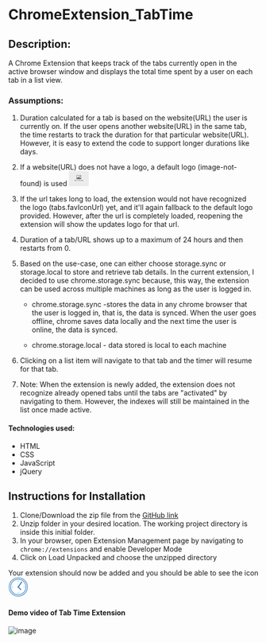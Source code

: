 # ChromeExtension_TabTime
  
## Description:
A Chrome Extension that keeps track of the tabs currently open in the active browser window and displays the total time spent by a user on each tab in a list view.

### Assumptions:
1. Duration calculated for a tab is based on the website(URL) the user is currently on. If the user opens another website(URL) in the same tab, the time restarts to track the duration for that particular website(URL). However, it is easy to extend the code to support longer durations like days.

2. If a website(URL) does not have a logo, a default logo (image-not-found) is used ![Image-not-found](/images/imageNotFoundLogoForReadME.png) 
   
3. If the url takes long to load, the extension would not have recognized the logo (tabs.favIconUrl) yet, and it'll again fallback to the default logo provided. However, after the url is completely loaded, reopening the extension will show the updates logo for that url.

4. Duration of a tab/URL shows up to a maximum of 24 hours and then restarts from 0.

5. Based on the use-case, one can either choose storage.sync or storage.local to store and retrieve tab details. In the current extension, I decided to use chrome.storage.sync because, this way, the extension can be used across multiple machines as long as the user is logged in.

   * chrome.storage.sync -stores the data in any chrome browser that the user is logged in, that is, the data is synced. When the user goes offline, chrome saves data locally and the next time the user is online, the data is synced. 
   
   * chrome.storage.local - data stored is local to each machine

6. Clicking on a list item will navigate to that tab and the timer will resume for that tab.

7. Note: When the extension is newly added, the extension does not recognize already opened tabs until the tabs are "activated" by navigating to them. However, the indexes will still be maintained in the list once made active.

#### Technologies used:
* HTML
* CSS
* JavaScript
* jQuery

## Instructions for Installation
1. Clone/Download the zip file from the [GitHub link](https://github.com/sowmya-padmanabhi/ChromeExtension_TabTime)
2. Unzip folder in your desired location. The working project directory is inside this initial folder.
3. In your browser, open Extension Management page by navigating to ```chrome://extensions``` and enable Developer Mode
4. Click on Load Unpacked and choose the unzipped directory

Your extension should now be added and you should be able to see the icon 
![TabTimer Logo](/images/timerLogoForReadME.png) 

#### Demo video of Tab Time Extension
![image](/images/Demo.gif)
